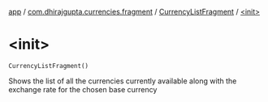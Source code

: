[app](../../index.md) / [com.dhirajgupta.currencies.fragment](../index.md) / [CurrencyListFragment](index.md) / [&lt;init&gt;](./-init-.md)

# &lt;init&gt;

`CurrencyListFragment()`

Shows the list of all the currencies currently available along with the exchange rate for the chosen base currency

